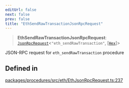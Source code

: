 ```yaml
---
editUrl: false
next: false
prev: false
title: "EthSendRawTransactionJsonRpcRequest"
---
```


> **EthSendRawTransactionJsonRpcRequest**: [`JsonRpcRequest`](/reference/tevm/jsonrpc/type-aliases/jsonrpcrequest/)\<`"eth_sendRawTransaction"`, [[`Hex`](/reference/tevm/utils/type-aliases/hex/)]\>

JSON-RPC request for `eth_sendRawTransaction` procedure

## Defined in

[packages/procedures/src/eth/EthJsonRpcRequest.ts:237](https://github.com/evmts/tevm-monorepo/blob/main/packages/procedures/src/eth/EthJsonRpcRequest.ts#L237)
